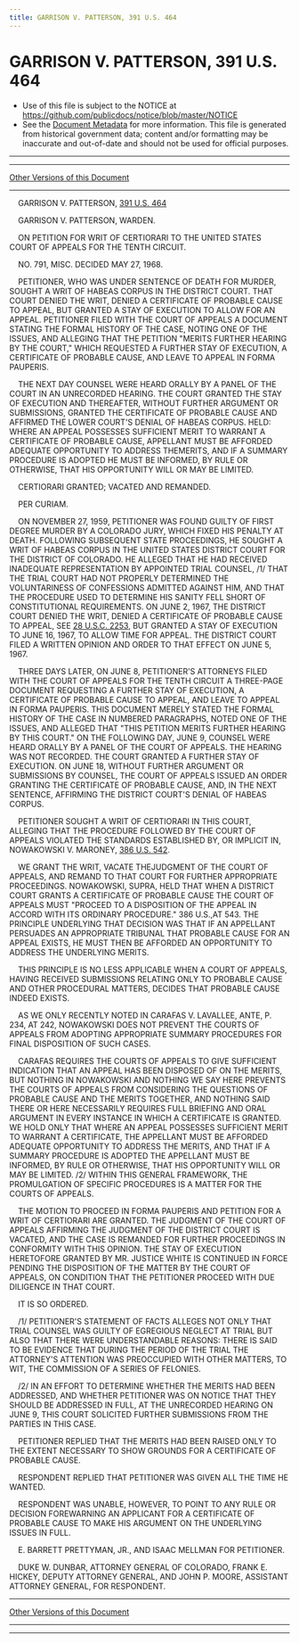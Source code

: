 ```yaml
---
title: GARRISON V. PATTERSON, 391 U.S. 464
---
```


# GARRISON V. PATTERSON, 391 U.S. 464

* Use of this file is subject to the NOTICE at https://github.com/publicdocs/notice/blob/master/NOTICE
* See the [Document Metadata](../../../index.md) for more information.
  This file is generated from historical government data; content and/or formatting may be inaccurate and out-of-date and should not be used for official purposes.

----------
----------

[Other Versions of this Document](https://publicdocs.github.io/go/links?ns=uslm-x&ref=%2Fus%2Fcourts%2Fscotus%2FusReporter%2F391%2F464)

----------

    GARRISON V. PATTERSON, [391 U.S. 464][/us/courts/scotus/usReporter/391/464]

    GARRISON V. PATTERSON, WARDEN.

    ON PETITION FOR WRIT OF CERTIORARI TO THE UNITED STATES COURT OF APPEALS FOR THE TENTH CIRCUIT.

    NO. 791, MISC.  DECIDED MAY 27, 1968.

    PETITIONER, WHO WAS UNDER SENTENCE OF DEATH FOR MURDER, SOUGHT A WRIT OF HABEAS CORPUS IN THE DISTRICT COURT.  THAT COURT DENIED THE WRIT, DENIED A CERTIFICATE OF PROBABLE CAUSE TO APPEAL, BUT GRANTED A STAY OF EXECUTION TO ALLOW FOR AN APPEAL.  PETITIONER FILED WITH THE COURT OF APPEALS A DOCUMENT STATING THE FORMAL HISTORY OF THE CASE, NOTING ONE OF THE ISSUES, AND ALLEGING THAT THE PETITION "MERITS FURTHER HEARING BY THE COURT," WHICH REQUESTED A FURTHER STAY OF EXECUTION, A CERTIFICATE OF PROBABLE CAUSE, AND LEAVE TO APPEAL IN FORMA PAUPERIS.

    THE NEXT DAY COUNSEL WERE HEARD ORALLY BY A PANEL OF THE COURT IN AN UNRECORDED HEARING.  THE COURT GRANTED THE STAY OF EXECUTION AND THEREAFTER, WITHOUT FURTHER ARGUMENT OR SUBMISSIONS, GRANTED THE CERTIFICATE OF PROBABLE CAUSE AND AFFIRMED THE LOWER COURT'S DENIAL OF HABEAS CORPUS.  HELD:  WHERE AN APPEAL POSSESSES SUFFICIENT MERIT TO WARRANT A CERTIFICATE OF PROBABLE CAUSE, APPELLANT MUST BE AFFORDED ADEQUATE OPPORTUNITY TO ADDRESS THEMERITS, AND IF A SUMMARY PROCEDURE IS ADOPTED HE MUST BE INFORMED, BY RULE OR OTHERWISE, THAT HIS OPPORTUNITY WILL OR MAY BE LIMITED.

    CERTIORARI GRANTED; VACATED AND REMANDED.

    PER CURIAM.

    ON NOVEMBER 27, 1959, PETITIONER WAS FOUND GUILTY OF FIRST DEGREE MURDER BY A COLORADO JURY, WHICH FIXED HIS PENALTY AT DEATH.  FOLLOWING SUBSEQUENT STATE PROCEEDINGS, HE SOUGHT A WRIT OF HABEAS CORPUS IN THE UNITED STATES DISTRICT COURT FOR THE DISTRICT OF COLORADO.  HE ALLEGED THAT HE HAD RECEIVED INADEQUATE REPRESENTATION BY APPOINTED TRIAL COUNSEL, /1/  THAT THE TRIAL COURT HAD NOT PROPERLY DETERMINED THE VOLUNTARINESS OF CONFESSIONS ADMITTED AGAINST HIM, AND THAT THE PROCEDURE USED TO DETERMINE HIS SANITY FELL SHORT OF CONSTITUTIONAL REQUIREMENTS.  ON JUNE 2, 1967, THE DISTRICT COURT DENIED THE WRIT, DENIED A CERTIFICATE OF PROBABLE CAUSE TO APPEAL, SEE [28 U.S.C. 2253][/us/usc/t28/s2253], BUT GRANTED A STAY OF EXECUTION TO JUNE 16, 1967, TO ALLOW TIME FOR APPEAL.  THE DISTRICT COURT FILED A WRITTEN OPINION AND ORDER TO THAT EFFECT ON JUNE 5, 1967.

    THREE DAYS LATER, ON JUNE 8, PETITIONER'S ATTORNEYS FILED WITH THE COURT OF APPEALS FOR THE TENTH CIRCUIT A THREE-PAGE DOCUMENT REQUESTING A FURTHER STAY OF EXECUTION, A CERTIFICATE OF PROBABLE CAUSE TO APPEAL, AND LEAVE TO APPEAL IN FORMA PAUPERIS.  THIS DOCUMENT MERELY STATED THE FORMAL HISTORY OF THE CASE IN NUMBERED PARAGRAPHS, NOTED ONE OF THE ISSUES, AND ALLEGED THAT "THIS PETITION MERITS FURTHER HEARING BY THIS COURT."  ON THE FOLLOWING DAY, JUNE 9, COUNSEL WERE HEARD ORALLY BY A PANEL OF THE COURT OF APPEALS.  THE HEARING WAS NOT RECORDED.  THE COURT GRANTED A FURTHER STAY OF EXECUTION.  ON JUNE 18, WITHOUT FURTHER ARGUMENT OR SUBMISSIONS BY COUNSEL, THE COURT OF APPEALS ISSUED AN ORDER GRANTING THE CERTIFICATE OF PROBABLE CAUSE, AND, IN THE NEXT SENTENCE, AFFIRMING THE DISTRICT COURT'S DENIAL OF HABEAS CORPUS.

    PETITIONER SOUGHT A WRIT OF CERTIORARI IN THIS COURT, ALLEGING THAT THE PROCEDURE FOLLOWED BY THE COURT OF APPEALS VIOLATED THE STANDARDS ESTABLISHED BY, OR IMPLICIT IN, NOWAKOWSKI V. MARONEY, [386 U.S. 542][/us/courts/scotus/usReporter/386/542].

    WE GRANT THE WRIT, VACATE THEJUDGMENT OF THE COURT OF APPEALS, AND REMAND TO THAT COURT FOR FURTHER APPROPRIATE PROCEEDINGS.  NOWAKOWSKI, SUPRA, HELD THAT WHEN A DISTRICT COURT GRANTS A CERTIFICATE OF PROBABLE CAUSE THE COURT OF APPEALS MUST "PROCEED TO A DISPOSITION OF THE APPEAL IN ACCORD WITH ITS ORDINARY PROCEDURE."  386 U.S.,AT 543.  THE PRINCIPLE UNDERLYING THAT DECISION WAS THAT IF AN APPELLANT PERSUADES AN APPROPRIATE TRIBUNAL THAT PROBABLE CAUSE FOR AN APPEAL EXISTS, HE MUST THEN BE AFFORDED AN OPPORTUNITY TO ADDRESS THE UNDERLYING MERITS.

    THIS PRINCIPLE IS NO LESS APPLICABLE WHEN A COURT OF APPEALS, HAVING RECEIVED SUBMISSIONS RELATING ONLY TO PROBABLE CAUSE AND OTHER PROCEDURAL MATTERS, DECIDES THAT PROBABLE CAUSE INDEED EXISTS.

    AS WE ONLY RECENTLY NOTED IN CARAFAS V. LAVALLEE, ANTE, P. 234, AT 242, NOWAKOWSKI DOES NOT PREVENT THE COURTS OF APPEALS FROM ADOPTING APPROPRIATE SUMMARY PROCEDURES FOR FINAL DISPOSITION OF SUCH CASES.

    CARAFAS REQUIRES THE COURTS OF APPEALS TO GIVE SUFFICIENT INDICATION THAT AN APPEAL HAS BEEN DISPOSED OF ON THE MERITS, BUT NOTHING IN NOWAKOWSKI AND NOTHING WE SAY HERE PREVENTS THE COURTS OF APPEALS FROM CONSIDERING THE QUESTIONS OF PROBABLE CAUSE AND THE MERITS TOGETHER, AND NOTHING SAID THERE OR HERE NECESSARILY REQUIRES FULL BRIEFING AND ORAL ARGUMENT IN EVERY INSTANCE IN WHICH A CERTIFICATE IS GRANTED.  WE HOLD ONLY THAT WHERE AN APPEAL POSSESSES SUFFICIENT MERIT TO WARRANT A CERTIFICATE, THE APPELLANT MUST BE AFFORDED ADEQUATE OPPORTUNITY TO ADDRESS THE MERITS, AND THAT IF A SUMMARY PROCEDURE IS ADOPTED THE APPELLANT MUST BE INFORMED, BY RULE OR OTHERWISE, THAT HIS OPPORTUNITY WILL OR MAY BE LIMITED.  /2/  WITHIN THIS GENERAL FRAMEWORK, THE PROMULGATION OF SPECIFIC PROCEDURES IS A MATTER FOR THE COURTS OF APPEALS.

    THE MOTION TO PROCEED IN FORMA PAUPERIS AND PETITION FOR A WRIT OF CERTIORARI ARE GRANTED.  THE JUDGMENT OF THE COURT OF APPEALS AFFIRMING THE JUDGMENT OF THE DISTRICT COURT IS VACATED, AND THE CASE IS REMANDED FOR FURTHER PROCEEDINGS IN CONFORMITY WITH THIS OPINION.  THE STAY OF EXECUTION HERETOFORE GRANTED BY MR. JUSTICE WHITE IS CONTINUED IN FORCE PENDING THE DISPOSITION OF THE MATTER BY THE COURT OF APPEALS, ON CONDITION THAT THE PETITIONER PROCEED WITH DUE DILIGENCE IN THAT COURT.

    IT IS SO ORDERED.

    /1/  PETITIONER'S STATEMENT OF FACTS ALLEGES NOT ONLY THAT TRIAL COUNSEL WAS GUILTY OF EGREGIOUS NEGLECT AT TRIAL BUT ALSO THAT THERE WERE UNDERSTANDABLE REASONS:  THERE IS SAID TO BE EVIDENCE THAT DURING THE PERIOD OF THE TRIAL THE ATTORNEY'S ATTENTION WAS PREOCCUPIED WITH OTHER MATTERS, TO WIT, THE COMMISSION OF A SERIES OF FELONIES.

    /2/  IN AN EFFORT TO DETERMINE WHETHER THE MERITS HAD BEEN ADDRESSED, AND WHETHER PETITIONER WAS ON NOTICE THAT THEY SHOULD BE ADDRESSED IN FULL, AT THE UNRECORDED HEARING ON JUNE 9, THIS COURT SOLICITED FURTHER SUBMISSIONS FROM THE PARTIES IN THIS CASE.

    PETITIONER REPLIED THAT THE MERITS HAD BEEN RAISED ONLY TO THE EXTENT NECESSARY TO SHOW GROUNDS FOR A CERTIFICATE OF PROBABLE CAUSE.

    RESPONDENT REPLIED THAT PETITIONER WAS GIVEN ALL THE TIME HE WANTED.

    RESPONDENT WAS UNABLE, HOWEVER, TO POINT TO ANY RULE OR DECISION FOREWARNING AN APPLICANT FOR A CERTIFICATE OF PROBABLE CAUSE TO MAKE HIS ARGUMENT ON THE UNDERLYING ISSUES IN FULL.

    E. BARRETT PRETTYMAN, JR., AND ISAAC MELLMAN FOR PETITIONER.

    DUKE W. DUNBAR, ATTORNEY GENERAL OF COLORADO, FRANK E. HICKEY, DEPUTY ATTORNEY GENERAL, AND JOHN P. MOORE, ASSISTANT ATTORNEY GENERAL, FOR RESPONDENT.

----------

[Other Versions of this Document](https://publicdocs.github.io/go/links?ns=uslm-x&ref=%2Fus%2Fcourts%2Fscotus%2FusReporter%2F391%2F464)

----------
----------

[/us/courts/scotus/usReporter/391/464]: https://publicdocs.github.io/go/links?ns=uslm-x&ref=%2Fus%2Fcourts%2Fscotus%2FusReporter%2F391%2F464
[/us/usc/t28/s2253]: https://publicdocs.github.io/go/links?ns=uslm&ref=%2Fus%2Fusc%2Ft28%2Fs2253
[/us/courts/scotus/usReporter/386/542]: https://publicdocs.github.io/go/links?ns=uslm-x&ref=%2Fus%2Fcourts%2Fscotus%2FusReporter%2F386%2F542


